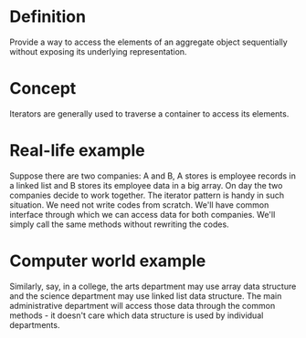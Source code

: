 # Definition
Provide a way to access the elements of an aggregate object sequentially without exposing its underlying representation.

# Concept
Iterators are generally used to traverse a container to access its elements.

# Real-life example
Suppose there are two companies: A and B, A stores is employee records in a linked list and B stores its employee data in a big array. On day the two companies decide to work together. The iterator pattern is handy in such situation. We need not write codes from scratch. We'll have common interface through which we can access data for both companies. We'll simply call the same methods without rewriting the codes.

# Computer world example
Similarly, say, in a college, the arts department may use array data structure and the science department may use linked list data structure. The main administrative department will access those data through the common methods - it doesn't care which data structure is used by individual departments. 

